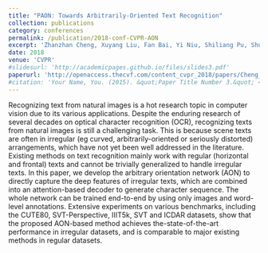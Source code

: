 ```yaml
---
title: "PAON: Towards Arbitrarily-Oriented Text Recognition"
collection: publications
category: conferences
permalink: /publication/2018-conf-CVPR-AON
excerpt: 'Zhanzhan Cheng, Xuyang Liu, Fan Bai, Yi Niu, Shiliang Pu, Shuigeng Zhou'
date: 2018
venue: 'CVPR'
#slidesurl: 'http://academicpages.github.io/files/slides3.pdf'
paperurl: 'http://openaccess.thecvf.com/content_cvpr_2018/papers/Cheng_AON_Towards_Arbitrarily-Oriented_CVPR_2018_paper.pdf'
#citation: 'Your Name, You. (2015). &quot;Paper Title Number 3.&quot; <i>Journal 1</i>. 1(3).'
---
```


Recognizing text from natural images is a hot research topic in computer vision due to its various applications. Despite the enduring research of several decades on optical character recognition (OCR), recognizing texts from natural images is still a challenging task. This is because scene texts are often in irregular (eg curved, arbitrarily-oriented or seriously distorted) arrangements, which have not yet been well addressed in the literature. Existing methods on text recognition mainly work with regular (horizontal and frontal) texts and cannot be trivially generalized to handle irregular texts. In this paper, we develop the arbitrary orientation network (AON) to directly capture the deep features of irregular texts, which are combined into an attention-based decoder to generate character sequence. The whole network can be trained end-to-end by using only images and word-level annotations. Extensive experiments on various benchmarks, including the CUTE80, SVT-Perspective, IIIT5k, SVT and ICDAR datasets, show that the proposed AON-based method achieves the-state-of-the-art performance in irregular datasets, and is comparable to major existing methods in regular datasets.